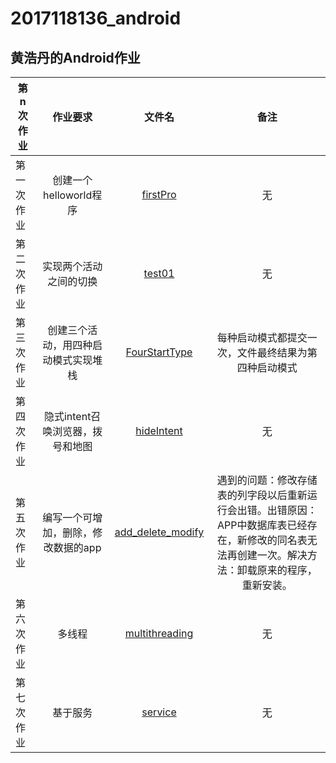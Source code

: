 # 2017118136_android
## 黄浩丹的Android作业  

| 第n次作业|作业要求|文件名|备注|  
|-|:-:|:-:|:-:|  
|第一次作业|创建一个helloworld程序|[firstPro](https://github.com/HHDhaitang/2017118136_android/tree/master/firstPro)|无|       
|第二次作业|实现两个活动之间的切换|[test01](https://github.com/HHDhaitang/2017118136_android/tree/master/test01)|无|    
|第三次作业|创建三个活动，用四种启动模式实现堆栈|[FourStartType](https://github.com/HHDhaitang/2017118136_android/tree/master/FourStartType)|每种启动模式都提交一次，文件最终结果为第四种启动模式|  
|第四次作业|隐式intent召唤浏览器，拨号和地图|[hideIntent](https://github.com/HHDhaitang/2017118136_android/tree/master/hideIntent)|无|  
|第五次作业|编写一个可增加，删除，修改数据的app|[add_delete_modify](https://github.com/HHDhaitang/2017118136_android/tree/homework/add_delete_modify)|遇到的问题：修改存储表的列字段以后重新运行会出错。出错原因：APP中数据库表已经存在，新修改的同名表无法再创建一次。解决方法：卸载原来的程序，重新安装。|
|第六次作业|多线程|[multithreading](https://github.com/HHDhaitang/2017118136_android/tree/master/firstPro)|无|  
|第七次作业|基于服务|[service](https://github.com/HHDhaitang/2017118136_android/tree/homework/ServiceBestPractice)|无|  
